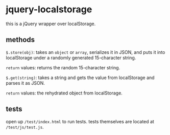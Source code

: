 # jquery-localstorage

this is a jQuery wrapper over localStorage.

## methods

`$.store(obj)`: takes an `object` or `array`, serializes it in JSON, and puts it into localStorage under a randomly generated 15-character string.

`return` values: returns the random 15-character string.

`$.get(string)`: takes a string and gets the value from localStorage and parses it as JSON.

`return` values: the rehydrated object from localStorage.

## tests

open up `/test/index.html` to run tests. tests themselves are located at `/test/js/test.js`.
